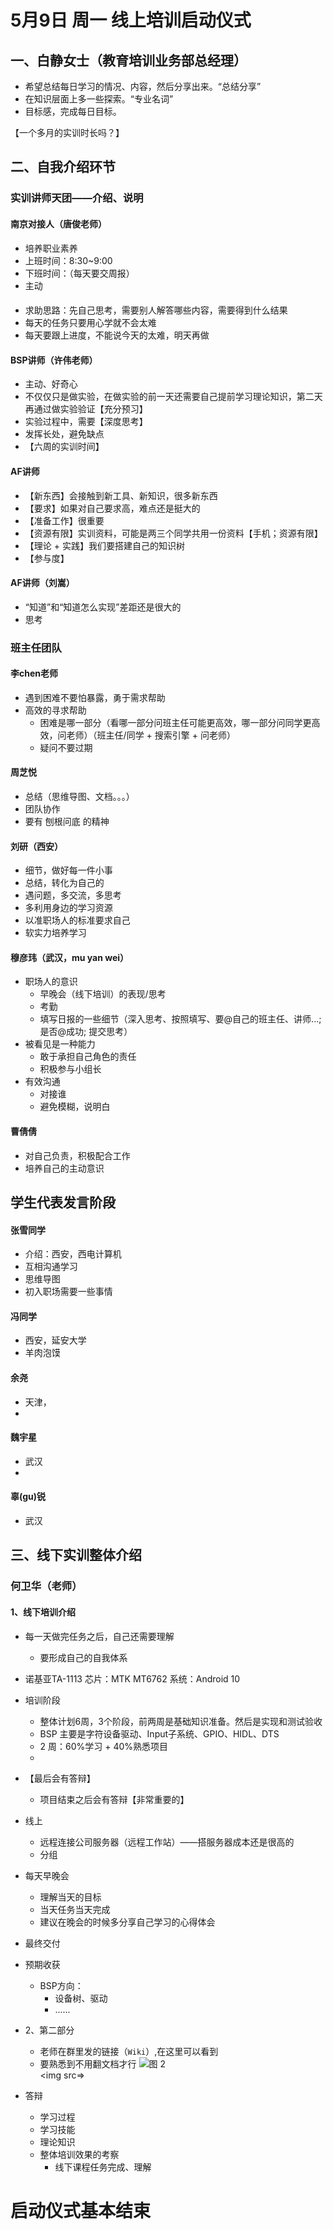 # 5月9日 周一 线上培训启动仪式

## 一、白静女士（教育培训业务部总经理）
- 希望总结每日学习的情况、内容，然后分享出来。“总结分享”
- 在知识层面上多一些探索。“专业名词”
- 目标感，完成每日目标。

【一个多月的实训时长吗？】


## 二、自我介绍环节

### 实训讲师天团——介绍、说明
#### 南京对接人（唐俊老师）
- 培养职业素养
- 上班时间：8:30~9:00
- 下班时间：（每天要交周报）
- 主动

#### 
- 求助思路：先自己思考，需要别人解答哪些内容，需要得到什么结果
- 每天的任务只要用心学就不会太难
- 每天要跟上进度，不能说今天的太难，明天再做

#### BSP讲师（许伟老师）
- 主动、好奇心
- 不仅仅只是做实验，在做实验的前一天还需要自己提前学习理论知识，第二天再通过做实验验证【充分预习】
- 实验过程中，需要【深度思考】
- 发挥长处，避免缺点
- 【六周的实训时间】

#### AF讲师
- 【新东西】会接触到新工具、新知识，很多新东西
- 【要求】如果对自己要求高，难点还是挺大的
- 【准备工作】很重要
- 【资源有限】实训资料，可能是两三个同学共用一份资料【手机；资源有限】
- 【理论 + 实践】我们要搭建自己的知识树
- 【参与度】

#### AF讲师（刘嵩）
- “知道”和“知道怎么实现”差距还是很大的
- 思考

### 班主任团队
#### 李chen老师
- 遇到困难不要怕暴露，勇于需求帮助
- 高效的寻求帮助
    - 困难是哪一部分（看哪一部分问班主任可能更高效，哪一部分问同学更高效，问老师）（班主任/同学 + 搜索引擎 + 问老师）
    - 疑问不要过期

#### 周芝悦
- 总结（思维导图、文档。。。）
- 团队协作
- 要有 刨根问底 的精神

#### 刘研（西安）
- 细节，做好每一件小事
- 总结，转化为自己的
- 遇问题，多交流，多思考
- 多利用身边的学习资源
- 以准职场人的标准要求自己
- 软实力培养学习

#### 穆彦玮（武汉，mu yan wei）
- 职场人的意识
    - 早晚会（线下培训）的表现/思考
    - 考勤
    - 填写日报的一些细节（深入思考、按照填写、要@自己的班主任、讲师...;是否@成功; 提交思考）
- 被看见是一种能力
    - 敢于承担自己角色的责任
    - 积极参与小组长
- 有效沟通
    - 对接谁
    - 避免模糊，说明白


#### 曹倩倩
- 对自己负责，积极配合工作
- 培养自己的主动意识

## 学生代表发言阶段
#### 张雪同学
- 介绍：西安，西电计算机
- 互相沟通学习
- 思维导图
- 初入职场需要一些事情
#### 冯同学
- 西安，延安大学
- 羊肉泡馍

#### 余尧
- 天津，
- 
#### 魏宇星
- 武汉
- 
#### 辜(gu)锐
- 武汉

## 三、线下实训整体介绍
### 何卫华（老师）

#### 1、线下培训介绍
- 每一天做完任务之后，自己还需要理解
    - 要形成自己的自我体系

- 诺基亚TA-1113
    芯片：MTK MT6762
    系统：Android 10

- 培训阶段
    - 整体计划6周，3个阶段，前两周是基础知识准备。然后是实现和测试验收
    - BSP 主要是字符设备驱动、Input子系统、GPIO、HIDL、DTS
    - 2 周：60%学习 + 40%熟悉项目
    - 

- 【最后会有答辩】
    - 项目结束之后会有答辩【非常重要的】

- 线上
    - 远程连接公司服务器（远程工作站）——搭服务器成本还是很高的
    - 分组

- 每天早晚会
    - 理解当天的目标
    - 当天任务当天完成
    - 建议在晚会的时候多分享自己学习的心得体会

- 最终交付

- 预期收获
    - BSP方向：
        - 设备树、驱动
        - ......


- 2、第二部分
    - 老师在群里发的链接（`Wiki`）,在这里可以看到
    - 要熟悉到不用翻文档才行
    ![图 2](../images/b683b288996c37430331415e658ebb0fb6f222f02e5b7f7d99c9a3e00bfc9b08.png)  
    <img src=>

- 答辩
    - 学习过程
    - 学习技能
    - 理论知识
    - 整体培训效果的考察
        - 线下课程任务完成、理解



# 启动仪式基本结束